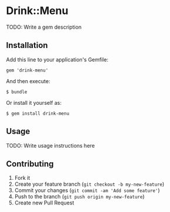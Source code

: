 # Drink::Menu

TODO: Write a gem description

## Installation

Add this line to your application's Gemfile:

    gem 'drink-menu'

And then execute:

    $ bundle

Or install it yourself as:

    $ gem install drink-menu

## Usage

TODO: Write usage instructions here

## Contributing

1. Fork it
2. Create your feature branch (`git checkout -b my-new-feature`)
3. Commit your changes (`git commit -am 'Add some feature'`)
4. Push to the branch (`git push origin my-new-feature`)
5. Create new Pull Request
